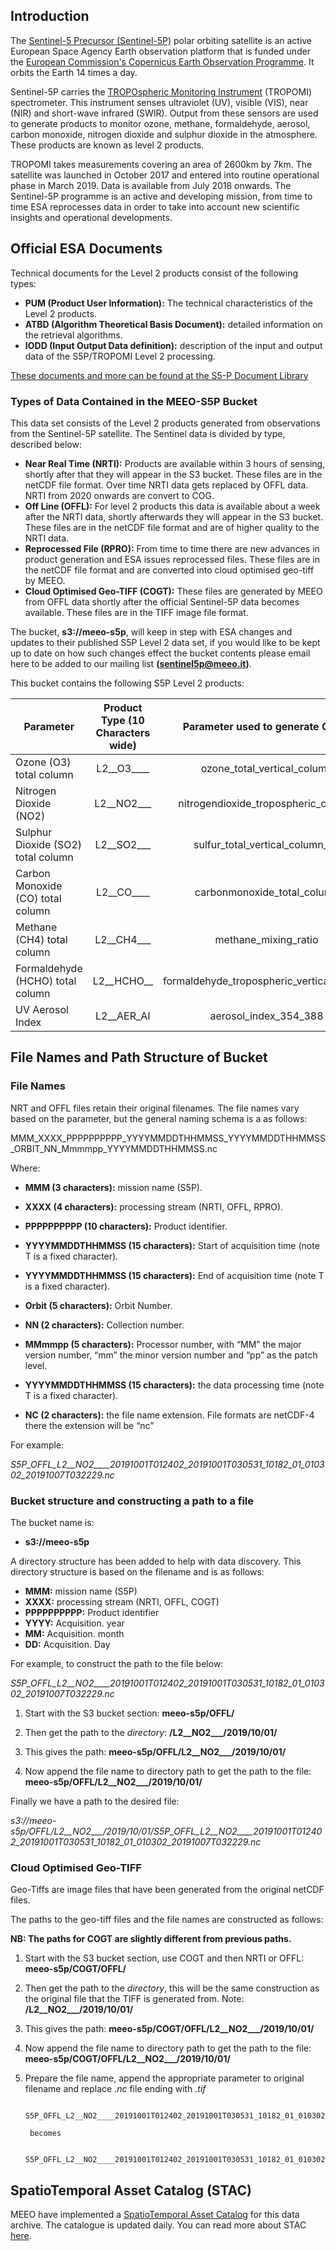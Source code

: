 ## Introduction

The [Sentinel-5 Precursor (Sentinel-5P)](https://earth.esa.int/web/guest/missions/esa-eo-missions/sentinel-5p) polar orbiting satellite is an active European Space Agency Earth observation platform that is funded under the [European Commission's Copernicus Earth Observation Programme](https://www.copernicus.eu/en). It orbits the Earth 14 times a day.

Sentinel-5P carries the [TROPOspheric Monitoring Instrument](http://www.tropomi.eu/) (TROPOMI) spectrometer. This instrument senses ultraviolet (UV), visible (VIS), near (NIR) and short-wave infrared (SWIR). Output from these sensors are used to generate products to monitor ozone, methane, formaldehyde, aerosol, carbon monoxide, nitrogen dioxide and sulphur dioxide in the atmosphere. These products are known as level 2 products.

TROPOMI takes measurements covering an area of 2600km by 7km.  The satellite was launched in October 2017 and entered into routine operational phase in March 2019. Data is available from July 2018 onwards. The Sentinel-5P programme is an active and developing mission, from time to time ESA reprocesses data in order to take into account new scientific insights and operational developments.
 
## Official ESA Documents

 Technical documents for the Level 2 products consist of the following types:

* **PUM (Product User Information):** The technical characteristics of the Level 2 products.
* **ATBD (Algorithm Theoretical Basis Document):** detailed information on the retrieval algorithms.
* **IODD (Input Output Data definition):** description of the input and output data of the S5P/TROPOMI Level 2 processing.

[These documents and more can be found at the S5-P Document Library](https://sentinel.esa.int/web/sentinel/user-guides/sentinel-5p-tropomi/document-library)

### Types of Data Contained in the **MEEO-S5P** Bucket

This data set consists of the Level 2 products generated from observations from the Sentinel-5P satellite. The Sentinel data is divided by type, described below:

* **Near Real Time (NRTI):** Products are available within 3 hours of sensing, shortly after that they will appear in the S3 bucket. These files are in the netCDF file format. Over time NRTI data gets replaced by OFFL data. NRTI from 2020 onwards are convert to COG.
* **Off Line (OFFL):** For level 2 products this data is available about a week after the NRTI data, shortly afterwards they will appear in the S3 bucket. These files are in the netCDF file format and are of higher quality to the NRTI data.
* **Reprocessed File (RPRO):** From time to time there are new advances in product generation and ESA issues reprocessed files. These files are in the netCDF file format and are converted into cloud optimised geo-tiff by MEEO.
* **Cloud Optimised Geo-TIFF (COGT):** These files are generated by MEEO from OFFL data shortly after the official Sentinel-5P data becomes available. These files are in the TIFF image file format. 


The bucket, **s3://meeo-s5p**, will keep in step with ESA changes and updates to their published S5P Level 2 data set, if you would like to be kept up to date on how such changes effect the bucket contents please email  here to be added to our mailing list **(sentinel5p@meeo.it)**. 

This bucket contains the following S5P Level 2 products:

|  Parameter | Product Type (10 Characters wide)  | Parameter used to generate COGT  |
| ---------------|:-------------:|:-------------:| 
| Ozone (O3) total column |  L2__O3____ | ozone_total_vertical_column |
| Nitrogen Dioxide (NO2) | L2__NO2___ | nitrogendioxide_tropospheric_column |
| Sulphur Dioxide (SO2) total column | L2__SO2___ | sulfur_total_vertical_column_1k |
| Carbon Monoxide (CO) total column | L2__CO____ | carbonmonoxide_total_column |
| Methane (CH4) total column | L2__CH4___ | methane_mixing_ratio |
| Formaldehyde (HCHO) total column | L2__HCHO__ | formaldehyde_tropospheric_vertical_column |
| UV Aerosol Index | L2__AER_AI | aerosol_index_354_388 |


## File Names and Path Structure of Bucket 

### File Names
NRT and OFFL files retain their original filenames.  The file names vary based on the parameter, but the general naming schema is a as follows:

MMM_XXXX_PPPPPPPPPP_YYYYMMDDTHHMMSS_YYYYMMDDTHHMMSS_ORBIT_NN_Mmmmpp_YYYYMMDDTHHMMSS.nc

Where:

* **MMM (3 characters):** mission name (S5P).
* **XXXX (4 characters):** processing stream (NRTI, OFFL, RPRO).
* **PPPPPPPPPP (10 characters):** Product identifier.

* **YYYYMMDDTHHMMSS (15 characters):** Start of acquisition time (note T is a fixed character).
* **YYYYMMDDTHHMMSS (15 characters):** End of acquisition time (note T is a fixed character).
* **Orbit (5 characters):** Orbit Number.
* **NN (2 characters):** Collection number.
* **MMmmpp (5 characters):** Processor number, with “MM” the major version number, “mm” the minor version number and “pp” as the patch level.
* **YYYYMMDDTHHMMSS (15 characters):** the data processing time (note T is a fixed character).
* **NC (2 characters):** the file name extension. File formats are netCDF-4 there the extension will be “nc”
      
For example:

*S5P_OFFL_L2__NO2____20191001T012402_20191001T030531_10182_01_010302_20191007T032229.nc*

### Bucket structure and constructing a path to a file

The bucket name is: 

* **s3://meeo-s5p**

A directory structure has been added to help with data discovery. This directory structure is based on the filename and is as follows:

* **MMM:** mission name (S5P)
* **XXXX:** processing stream (NRTI, OFFL, COGT)
* **PPPPPPPPPP:** Product identifier
* **YYYY:** Acquisition. year
* **MM:** Acquisition. month
* **DD:** Acquisition. Day

For example, to construct the path to the file below:

*S5P_OFFL_L2__NO2____20191001T012402_20191001T030531_10182_01_010302_20191007T032229.nc*

1. Start with the S3 bucket section: 
**meeo-s5p/OFFL/** 

2. Then get the path to the *directory*:
 **/L2__NO2___/2019/10/01/**

3. This gives the path:
**meeo-s5p/OFFL/L2__NO2___/2019/10/01/**

4. Now append the file name to directory path to get the path to the file:
**meeo-s5p/OFFL/L2__NO2___/2019/10/01/**

Finally we have a path to the desired file:

*s3://meeo-s5p/OFFL/L2__NO2___/2019/10/01/S5P_OFFL_L2__NO2____20191001T012402_20191001T030531_10182_01_010302_20191007T032229.nc*

### Cloud Optimised Geo-TIFF
Geo-Tiffs are image files that have been generated from the original netCDF files. 

The paths to the geo-tiff files and the file names are constructed as follows:

**NB: The paths for COGT are slightly different from previous paths.**

1. Start with the S3 bucket section, use COGT and then NRTI or OFFL: 
**meeo-s5p/COGT/OFFL/** 

2. Then get the path to the *directory*, this will be the same construction as the original file that the TIFF is generated from. Note:
 **/L2__NO2___/2019/10/01/**

3. This gives the path:
**meeo-s5p/COGT/OFFL/L2__NO2___/2019/10/01/**

4. Now append the file name to directory path to get the path to the file:
**meeo-s5p/COGT/OFFL/L2__NO2___/2019/10/01/**

5. Prepare the file name, append the appropriate parameter to original filename and replace *.nc* file ending with *.tif*

		S5P_OFFL_L2__NO2____20191001T012402_20191001T030531_10182_01_010302_20191007T032229.nc
		
		becomes
		
		S5P_OFFL_L2__NO2____20191001T012402_20191001T030531_10182_01_010302_20191007T032229_nitrogendioxide_tropospheric_column.tif

 
## SpatioTemporal Asset Catalog (STAC)
MEEO have implemented a [SpatioTemporal Asset Catalog](https://meeo-s5p.s3.amazonaws.com/index.html#/?t=catalogs) for this data archive. The catalogue is updated daily. You can read more about STAC [here](https://stacspec.org/).
